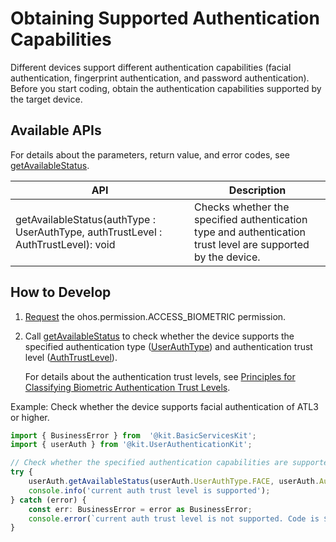# Obtaining Supported Authentication Capabilities

<!--Kit: User Authentication Kit-->
<!--Subsystem: UserIAM-->
<!--Owner: @WALL_EYE-->
<!--Designer: @lichangting518-->
<!--Tester: @jane_lz-->
<!--Adviser: @zengyawen-->

Different devices support different authentication capabilities (facial authentication, fingerprint authentication, and password authentication). Before you start coding, obtain the authentication capabilities supported by the target device.

## Available APIs

For details about the parameters, return value, and error codes, see [getAvailableStatus](../../reference/apis-user-authentication-kit/js-apis-useriam-userauth.md#userauthgetavailablestatus9).

| API| Description| 
| -------- | -------- |
| getAvailableStatus(authType : UserAuthType, authTrustLevel : AuthTrustLevel): void | Checks whether the specified authentication type and authentication trust level are supported by the device.| 

## How to Develop

1. [Request](prerequisites.md#requesting-permissions) the ohos.permission.ACCESS_BIOMETRIC permission.

2. Call [getAvailableStatus](../../reference/apis-user-authentication-kit/js-apis-useriam-userauth.md#userauthgetavailablestatus9) to check whether the device supports the specified authentication type ([UserAuthType](../../reference/apis-user-authentication-kit/js-apis-useriam-userauth.md#userauthtype8)) and authentication trust level ([AuthTrustLevel](../../reference/apis-user-authentication-kit/js-apis-useriam-userauth.md#authtrustlevel8)).

   For details about the authentication trust levels, see [Principles for Classifying Biometric Authentication Trust Levels](../../security/UserAuthenticationKit/user-authentication-overview.md#principles-for-classifying-biometric-authentication-trust-levels).

Example: Check whether the device supports facial authentication of ATL3 or higher.

```ts
import { BusinessError } from  '@kit.BasicServicesKit';
import { userAuth } from '@kit.UserAuthenticationKit';

// Check whether the specified authentication capabilities are supported.
try {
    userAuth.getAvailableStatus(userAuth.UserAuthType.FACE, userAuth.AuthTrustLevel.ATL3);
    console.info('current auth trust level is supported');
} catch (error) {
    const err: BusinessError = error as BusinessError;
    console.error(`current auth trust level is not supported. Code is ${err?.code}, message is ${err?.message}`);
}
```
